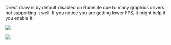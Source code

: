 Direct draw is by default disabled on RuneLite due to many graphics drivers not supporting it well. If you notice you are getting lower FPS, it might help if you enable it:

![](https://cdn.discordapp.com/attachments/359016743802503178/437801849752387593/unknown.png)

![](https://cdn.discordapp.com/attachments/301497432909414422/437800238921809932/unknown.png)